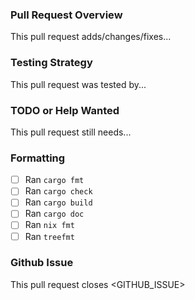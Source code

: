 ### Pull Request Overview

This pull request adds/changes/fixes...

### Testing Strategy

This pull request was tested by...

### TODO or Help Wanted

This pull request still needs...

### Formatting

- [ ] Ran `cargo fmt`
- [ ] Ran `cargo check`
- [ ] Ran `cargo build`
- [ ] Ran `cargo doc`
- [ ] Ran `nix fmt`
- [ ] Ran `treefmt`

### Github Issue

This pull request closes <GITHUB_ISSUE>
